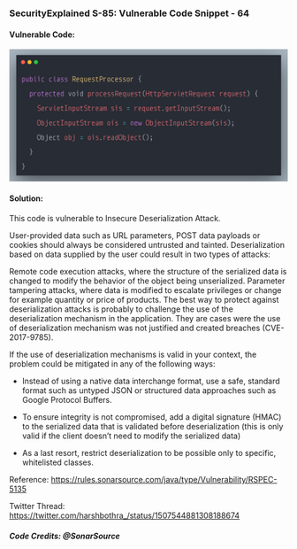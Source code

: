 ### SecurityExplained S-85: Vulnerable Code Snippet - 64

#### Vulnerable Code: 

![Vulnerable Code](../media/code-64.png)


#### Solution: 

This code is vulnerable to Insecure Deserialization Attack. 

User-provided data such as URL parameters, POST data payloads or cookies should always be considered untrusted and tainted. Deserialization based on data supplied by the user could result in two types of attacks:

Remote code execution attacks, where the structure of the serialized data is changed to modify the behavior of the object being unserialized.
Parameter tampering attacks, where data is modified to escalate privileges or change for example quantity or price of products.
The best way to protect against deserialization attacks is probably to challenge the use of the deserialization mechanism in the application. They are cases were the use of deserialization mechanism was not justified and created breaches (CVE-2017-9785).

If the use of deserialization mechanisms is valid in your context, the problem could be mitigated in any of the following ways:
- Instead of using a native data interchange format, use a safe, standard format such as untyped JSON or structured data approaches such as Google Protocol Buffers.

- To ensure integrity is not compromised, add a digital signature (HMAC) to the serialized data that is validated before deserialization (this is only valid if the client doesn’t need to modify the serialized data)

- As a last resort, restrict deserialization to be possible only to specific, whitelisted classes.


Reference: https://rules.sonarsource.com/java/type/Vulnerability/RSPEC-5135

Twitter Thread: https://twitter.com/harshbothra_/status/1507544881308188674

##### Code Credits: @SonarSource
 